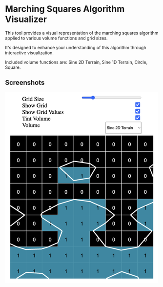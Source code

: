 # Marching Squares Algorithm Visualizer

This tool provides a visual representation of the marching squares algorithm applied to various volume functions and grid sizes.

It's designed to enhance your understanding of this algorithm through interactive visualization.

Included volume functions are: Sine 2D Terrain, Sine 1D Terrain, Circle, Square.

## Screenshots
<img src="screenshots/default_parameters.png" alt="The tool using default parameters" width="500px">
